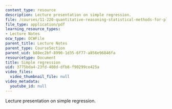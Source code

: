 ```yaml
---
content_type: resource
description: Lecture presentation on simple regression.
file: /courses/11-220-quantitative-reasoning-statistical-methods-for-planners-i-spring-2009/3775bda423fd408ddfb8f90299ce425a_MIT11_220s09_lec16.pdf
file_type: application/pdf
learning_resource_types:
- Lecture Notes
ocw_type: OCWFile
parent_title: Lecture Notes
parent_type: CourseSection
parent_uid: b80ec2bf-8990-1d35-6f77-a856e96846fa
resourcetype: Document
title: Simple regression
uid: 3775bda4-23fd-408d-dfb8-f90299ce425a
video_files:
  video_thumbnail_file: null
video_metadata:
  youtube_id: null
---
```

Lecture presentation on simple regression.

